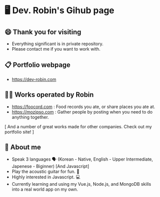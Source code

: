 # 🖥 Dev. Robin's Gihub page

## 😄 Thank you for visiting
- Everything significant is in private repository.
- Please contact me if you want to work with.

## 📋 Portfolio webpage
 - https://dev-robin.com

## 🧑‍💻 Works operated by Robin
- https://foocord.com : Food records you ate, or share places you ate at.
- https://mozipso.com : Gather people by posting when you need to do anything together.

[ And a number of great works made for other companies. Check out my portfolio site! ]

## 💬 About me
- Speak 3 languages 🗣️
 (Korean - Native, English - Upper Intermediate, Japenese - Biginner) [And Javascript]
- Play the acoustic guitar for fun. 🎸
- Highly interested in Javascript. 💻
- Currently learning and using my Vue.js, Node.js, and MongoDB skills into a real world app on my own.
